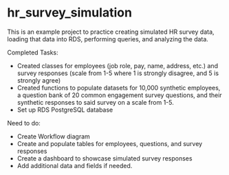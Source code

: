 # hr_survey_simulation
This is an example project to practice creating simulated HR survey data, loading that data into RDS, performing queries, and analyzing the data.

Completed Tasks:
- Created classes for employees (job role, pay, name, address, etc.) and survey responses (scale from 1-5 where 1 is strongly disagree, and 5 is strongly agree)
- Created functions to populate datasets for 10,000 synthetic employees, a question bank of 20 common engagement survey questions, and their synthetic responses to said survey on a scale from 1-5.
- Set up RDS PostgreSQL database

Need to do:
- Create Workflow diagram
- Create and populate tables for employees, questions, and survey responses
- Create a dashboard to showcase simulated survey responses
- Add additional data and fields if needed.

